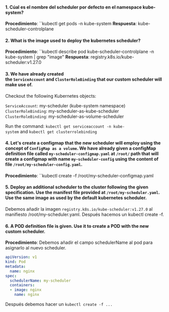 #### 1. Cúal es el nombre del scheduler por defecto en el namespace kube-system?
**Procedimiento**:
``kubectl get pods -n kube-system
**Respuesta**:
kube-scheduler-controlplane

#### 2. What is the image used to deploy the kubernetes scheduler?
**Procedimiento**:
``kubectl describe pod kube-scheduler-controlplane -n kube-system | grep "image"
**Respuesta**:
registry.k8s.io/kube-scheduler:v1.27.0

#### 3. We have already created the `ServiceAccount` and `ClusterRoleBinding` that our custom scheduler will make use of.   
Checkout the following Kubernetes objects:  
 
`ServiceAccount`: my-scheduler (kube-system namespace)  
`ClusterRoleBinding`: my-scheduler-as-kube-scheduler  
`ClusterRoleBinding`: my-scheduler-as-volume-scheduler  
  
Run the command: `kubectl get serviceaccount -n kube-system` and `kubectl get clusterrolebinding`

#### 4. Let's create a configmap that the new scheduler will employ using the concept of `ConfigMap as a volume`.   We have already given a configMap definition file called `my-scheduler-configmap.yaml` at `/root/` path that will create a configmap with name `my-scheduler-config` using the content of file `/root/my-scheduler-config.yaml`.

**Procedimiento**:
``kubectl create -f /root/my-scheduler-configmap.yaml


#### 5. Deploy an additional scheduler to the cluster following the given specification. Use the manifest file provided at `/root/my-scheduler.yaml`. Use the same image as used by the default kubernetes scheduler.

Debemos añadir la imagen ``registry.k8s.io/kube-scheduler:v1.27.0`` al manifiesto /root/my-scheduler.yaml. Después hacemos un kubectl create -f.

#### 6. A POD definition file is given. Use it to create a POD with the new custom scheduler.
**Procedimiento**:
Debemos añadir el campo schedulerName al pod para asignarlo al nuevo scheduler.
```yaml
apiVersion: v1
kind: Pod
metadata:
  name: nginx
spec:
  schedulerName: my-scheduler
  containers:
  - image: nginx
    name: nginx
```

Después debemos hacer un ``kubectl create -f ...``

